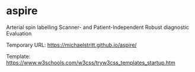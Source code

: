 # aspire
Arterial spin labelling Scanner- and Patient-Independent Robust diagnostic Evaluation

Temporary URL: https://michaelstritt.github.io/aspire/

Template: https://www.w3schools.com/w3css/tryw3css_templates_startup.htm

